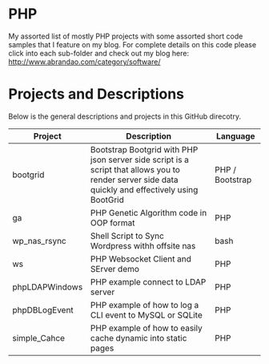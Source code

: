 # PHP
My assorted list of mostly PHP projects with some assorted short code samples that I feature on my blog. For complete details on this code please click into each sub-folder and check out my blog here:  http://www.abrandao.com/category/software/

# Projects and Descriptions

Below is the general descriptions and projects in this GitHub direcotry.

| Project        | Description           | Language   |
| ---  |-----------  |----- |
| bootgrid     | Bootstrap Bootgrid with PHP json server side script is a script that allows you to render server side data quickly and effectively using BootGrid | PHP / Bootstrap  |
| ga      | PHP Genetic Algorithm code in OOP format      |   PHP |
| wp_nas_rsync  | Shell Script to Sync Wordpress withh offsite nas     |   bash   |
| ws   | PHP Websocket Client and SErver demo     |   PHP   |
| phpLDAPWindows   | PHP example connect to LDAP server   |   PHP   |
| phpDBLogEvent   | PHP example of how to log a CLI event to MySQL or  SQLite  |   PHP   |
| simple_Cahce   | PHP example of how to easily cache dynamic into static pages  |   PHP   |


